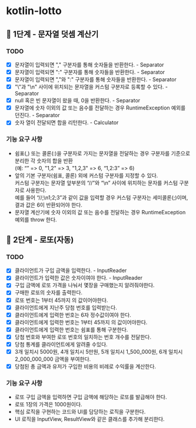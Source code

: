 # kotlin-lotto

## 🚀 1단계 - 문자열 덧셈 계산기

### TODO
- [x] 문자열이 입력되면 "," 구분자를 통해 숫자들을 반환한다. - Separator
- [x] 문자열이 입력되면 ":" 구분자를 통해 숫자들을 반환한다. - Separator
- [x] 문자열이 입력되면 ","와 ":" 구분자를 통해 숫자들을 반환한다. - Separator
- [x] "\\"과 "\n" 사이에 위치되는 문자열을 커스텀 구분자로 등록할 수 있다. - Separator
- [x] null 혹은 빈 문자열이 왔을 때, 0을 반환한다. - Separator
- [x] 문자열에 숫자 이외의 값 또는 음수를 전달하는 경우 RuntimeException 예외를 던진다. - Separator
- [x] 숫자 열이 전달되면 합을 리턴한다. - Calculator

### 기능 요구 사항
- 쉼표(,) 또는 콜론(:)을 구분자로 가지는 문자열을 전달하는 경우 구분자를 기준으로 분리한 각 숫자의 합을 반환\
(예: “” => 0, "1,2" => 3, "1,2,3" => 6, “1,2:3” => 6)
- 앞의 기본 구분자(쉼표, 콜론) 외에 커스텀 구분자를 지정할 수 있다.\
커스텀 구분자는 문자열 앞부분의 “//”와 “\n” 사이에 위치하는 문자를 커스텀 구분자로 사용한다.\
예를 들어 “//;\n1;2;3”과 같이 값을 입력할 경우 커스텀 구분자는 세미콜론(;)이며, 결과 값은 6이 반환되어야 한다.
- 문자열 계산기에 숫자 이외의 값 또는 음수를 전달하는 경우 RuntimeException 예외를 throw 한다.

## 🚀 2단계 - 로또(자동)

### TODO
- [x] 클라이언트가 구입 금액을 입력한다. - InputReader
- [x] 클라이언트가 입력한 값은 숫자이여야 한다. - InputReader
- [x] 구입 금액에 로또 가격을 나눠서 몇장을 구매했는지 알려줘야한다.
- [x] 구매한 로또의 숫자를 출력한다.
- [x] 로또 번호는 1부터 45까지 의 값이어야한다.
- [x] 클라이언트에게 지난주 당첨 번호를 입력받는다.
- [x] 클라이언트에게 입력한 번호는 6자 정수값이여야 한다.
- [x] 클라이언트에게 입력한 번호는 1부터 45까지 의 값이어야한다.
- [x] 클라이언트에게 입력한 번호는 쉼표를 통해 구분한다.
- [x] 당첨 번호와 부여한 로또 번호의 일치하는 번호 개수를 전달한다.
- [x] 당첨 통계를 클라이언트에게 알려줄 수있다.
- [x] 3개 일치시 5000원, 4개 일치시 5만원, 5개 일치시 1_500_000원, 6개 일치시 2_000_000_000 금액을 부여한다.
- [x] 당첨된 총 금액과 유저가 구입한 비용의 비례로 수익률을 계산한다.

### 기능 요구 사항
- 로또 구입 금액을 입력하면 구입 금액에 해당하는 로또를 발급해야 한다.
- 로또 1장의 가격은 1000원이다.
- 핵심 로직을 구현하는 코드와 UI를 담당하는 로직을 구분한다.
- UI 로직을 InputView, ResultView와 같은 클래스를 추가해 분리한다.
